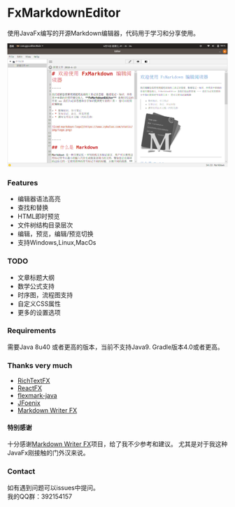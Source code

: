 # FxMarkdownEditor #

使用JavaFx编写的开源Markdown编辑器，代码用于学习和分享使用。

![fxMarkdownEditor snapshot](snapshot.png)
### Features ###

* 编辑器语法高亮
* 查找和替换
* HTML即时预览
* 文件树结构目录层次
* 编辑，预览，编辑/预览切换
* 支持Windows,Linux,MacOs

### TODO ###

* 文章标题大纲
* 数学公式支持
* 时序图，流程图支持
* 自定义CSS属性
* 更多的设置选项

### Requirements ###
需要Java 8u40 或者更高的版本，当前不支持Java9.
Gradle版本4.0或者更高。

### Thanks very much ###

* [RichTextFX](https://github.com/FXMisc/RichTextFX)
* [ReactFX](https://github.com/TomasMikula/ReactFX)
* [flexmark-java](https://github.com/vsch/flexmark-java)
* [JFoenix](https://github.com/jfoenixadmin/JFoenix)
* [Markdown Writer FX](https://github.com/JFormDesigner/markdown-writer-fx)

#### 特别感谢 ####
十分感谢[Markdown Writer FX](https://github.com/JFormDesigner/markdown-writer-fx)项目，给了我不少参考和建议。
尤其是对于我这种JavaFx刚接触的门外汉来说。

### Contact ###

如有遇到问题可以issues中提问。<br>
我的QQ群：392154157

